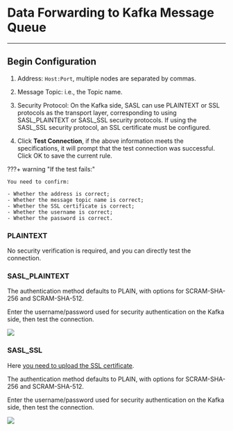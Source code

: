 # Data Forwarding to Kafka Message Queue
---


## Begin Configuration


1. Address: `Host:Port`, multiple nodes are separated by commas.

2. Message Topic: i.e., the Topic name.

3. Security Protocol: On the Kafka side, SASL can use PLAINTEXT or SSL protocols as the transport layer, corresponding to using SASL_PLAINTEXT or SASL_SSL security protocols. If using the SASL_SSL security protocol, an SSL certificate must be configured.

4. Click **Test Connection**, if the above information meets the specifications, it will prompt that the test connection was successful. Click OK to save the current rule.
    
???+ warning "If the test fails:"

    You need to confirm:

    - Whether the address is correct;  
    - Whether the message topic name is correct;  
    - Whether the SSL certificate is correct;  
    - Whether the username is correct;  
    - Whether the password is correct.


### PLAINTEXT

No security verification is required, and you can directly test the connection.

### SASL_PLAINTEXT

The authentication method defaults to PLAIN, with options for SCRAM-SHA-256 and SCRAM-SHA-512.

Enter the username/password used for security authentication on the Kafka side, then test the connection.

![](../img/kafka-1.png)

### SASL_SSL

Here [you need to upload the SSL certificate](https://kafka.apachecn.org/documentation.html#security_ssl).

The authentication method defaults to PLAIN, with options for SCRAM-SHA-256 and SCRAM-SHA-512.

Enter the username/password used for security authentication on the Kafka side, then test the connection.

![](../img/kafka-2.png)